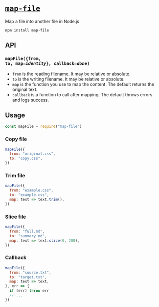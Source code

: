 # [`map-file`](https://www.npmjs.com/package/map-file)
Map a file into another file in Node.js

```
npm install map-file
```

## API

### <code>mapFile({from, to, map=<var>identity</var>}, callback=<var>done</var>)</code>

- `from` is the reading filename. It may be relative or absolute.
- `to` is the writing filename. It may be relative or absolute.
- `map` is the function you use to map the content. The default returns the original text.
- `callback` is a function to call after mapping. The default throws errors and logs success.

## Usage

```js
const mapFile = require("map-file")
```

### Copy file

```js
mapFile({
  from: "original.css",
  to: "copy.css",
})
```

### Trim file

```js
mapFile({
  from: "example.css",
  to: "example.css",
  map: text => text.trim(),
})
```

### Slice file

```js
mapFile({
  from: "full.md",
  to: "summary.md",
  map: text => text.slice(0, 200),
})
```

### Callback

```js
mapFile({
  from: "source.txt",
  to: "target.txt",
  map: text => text,
}, err => {
  if (err) throw err
  // ...
})
```
